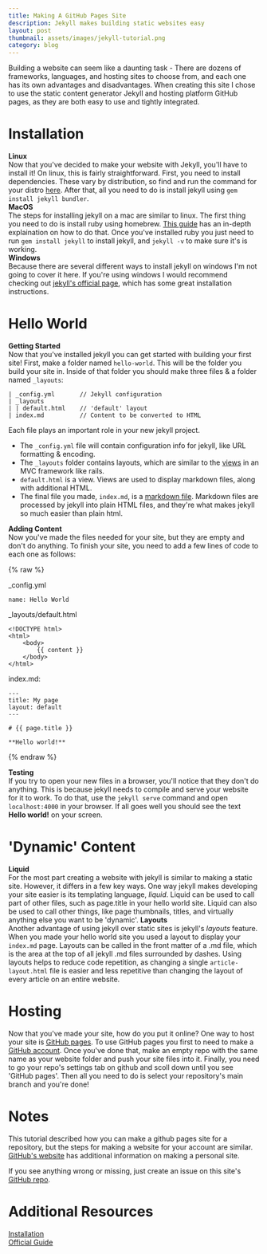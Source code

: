 ```yaml
---
title: Making A GitHub Pages Site
description: Jekyll makes building static websites easy
layout: post
thumbnail: assets/images/jekyll-tutorial.png
category: blog
---
```

Building a website can seem like a daunting task - There are dozens of frameworks, languages, and hosting sites to choose from, and each one has its own advantages and disadvantages. When creating this site I chose to use the static content generator Jekyll and hosting platform GitHub pages, as they are both easy to use and tightly integrated.

# Installation
**Linux**\
Now that you've decided to make your website with Jekyll, you'll have to install it! On linux, this is fairly straightforward. First, you need to install dependencies. These vary by distribution, so find and run the command for your distro [here](https://jekyllrb.com/docs/installation/other-linux/). After that, all you need to do is install jekyll using `gem install jekyll bundler`.
\
**MacOS**\
The steps for installing jekyll on a mac are similar to linux. The first thing you need to do is install ruby using homebrew. [This guide](https://www.moncefbelyamani.com/how-to-install-xcode-homebrew-git-rvm-ruby-on-mac/) has an in-depth explaination on how to do that. Once you've installed ruby you just need to run `gem install jekyll` to install jekyll, and `jekyll -v` to make sure it's is working.
\
**Windows**\
Because there are several different ways to install jekyll on windows I'm not going to cover it here. If you're using windows I would recommend checking out [jekyll's official page](https://jekyllrb.com/docs/installation/windows/), which has some great installation instructions.

# Hello World
**Getting Started**\
Now that you've installed jekyll you can get started with building your first site! First, make a folder named `hello-world`. This will be the folder you build your site in. Inside of that folder you should make three files & a folder named `_layouts`:

```
| _config.yml       // Jekyll configuration
| _layouts
| | default.html    // 'default' layout
| index.md          // Content to be converted to HTML
```

Each file plays an important role in your new jekyll project.
* The `_config.yml` file will contain configuration info for jekyll, like URL formatting & encoding.
* The `_layouts` folder contains layouts, which are similar to the [views](https://en.wikipedia.org/wiki/Model%E2%80%93view%E2%80%93controller) in an MVC framework like rails.
* `default.html` is a view. Views are used to display markdown files, along with additional HTML.
* The final file you made, `index.md`, is a [markdown file](https://learnxinyminutes.com/docs/markdown/). Markdown files are processed by jekyll into plain HTML files, and they're what makes jekyll so much easier than plain html.

**Adding Content**\
Now you've made the files needed for your site, but they are empty and don't do anything. To finish your site, you need to add a few lines of code to each one as follows:

{% raw %}

_config.yml
```
name: Hello World 
```
_layouts/default.html
```
<!DOCTYPE html>
<html>
    <body>
        {{ content }}
    </body>
</html>
```
index.md:
```
---
title: My page
layout: default
---

# {{ page.title }}

**Hello world!**
```

{% endraw %}

**Testing**\
If you try to open your new files in a browser, you'll notice that they don't do anything. This is because jekyll needs to compile and serve your website for it to work. To do that, use the `jekyll serve` command and open `localhost:4000` in your browser. If all goes well you should see the text **Hello world!** on your screen.

# 'Dynamic' Content
**Liquid**\
For the most part creating a website with jekyll is similar to making a static site. However, it differs in a few key ways. One way jekyll makes developing your site easier is its templating language, *liquid*. Liquid can be used to call part of other files, such as page.title in your hello world site. Liquid can also be used to call other things, like page thumbnails, titles, and virtually anything else you want to be 'dynamic'.
**Layouts**\
Another advantage of using jekyll over static sites is jekyll's *layouts* feature. When you made your hello world site you used a layout to display your `index.md` page. Layouts can be called in the front matter of a .md file, which is the area at the top of all jekyll .md files surrounded by dashes. Using layouts helps to reduce code repetition, as changing a single `article-layout.html` file is easier and less repetitive than changing the layout of every article on an entire website.

# Hosting
Now that you've made your site, how do you put it online? One way to host your site is [GitHub pages](https://pages.github.com/). To use GitHub pages you first to need to make a [GitHub account](github.com/). Once you've done that, make an empty repo with the same name as your website folder and push your site files into it. Finally, you need to go your repo's settings tab on github and scoll down until you see 'GitHub pages'. Then all you need to do is select your repository's main branch and you're done!

# Notes
This tutorial described how you can make a github pages site for a repository, but the steps for making a website for your account are similar. [GitHub's website](https://pages.github.com/) has additional information on making a personal site.

If you see anything wrong or missing, just create an issue on this site's [GitHub repo](https://github.com/owen-laney/owen-laney.github.io).

# Additional Resources
[Installation](https://jekyllrb.com/docs/installation/)\
[Official Guide](https://jekyllrb.com/tutorials/convert-site-to-jekyll/)

